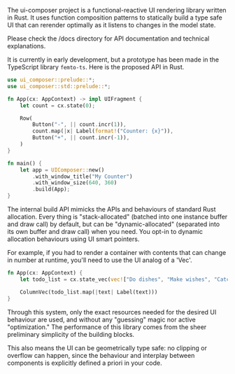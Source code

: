 The ui-composer project is a functional-reactive UI rendering library written in Rust. It uses function composition patterns to statically build a type safe UI that can rerender optimally as it listens to changes in the model state.

Please check the /docs directory for API documentation and technical explanations.

It is currently in early development, but a prototype has been made in the TypeScript library `femto-ts`. Here is the proposed API in Rust.

```rust
use ui_composer::prelude::*;
use ui_composer::std::prelude::*;

fn App(cx: AppContext) -> impl UIFragment {
    let count = cx.state(0);

    Row(
        Button("-", || count.incr(1)),
        count.map(|x| Label(format!("Counter: {x}")),
        Button("+", || count.incr(-1)),
    )
}

fn main() {
    let app = UIComposer::new()
        .with_window_title("My Counter")
        .with_window_size(640, 360)
        .build(App);
}
```

The internal build API mimicks the APIs and behaviours of standard Rust allocation. Every thing is "stack-allocated" (batched into one instance buffer and draw call) by default, but can be "dynamic-allocated" (separated into its own buffer and draw call) when you need. You opt-in to dynamic allocation behaviours using UI smart pointers.

For example, if you had to render a container with contents that can change in number at runtime, you'll need to use the UI analog of a 'Vec'.

```rust
fn App(cx: AppContext) {
    let todo_list = cx.state_vec(vec!["Do dishes", "Make wishes", "Catch fishes"]);

    ColumnVec(todo_list.map(|text| Label(text)))
}
```

Through this system, only the exact resources needed for the desired UI behaviour are used, and without any "guessing" magic nor active "optimization." The performance of this library comes from the sheer preliminary simplicity of the building blocks.

This also means the UI can be geometrically type safe: no clipping or overflow can happen, since the behaviour and interplay between components is explicitly defined a priori in your code.
